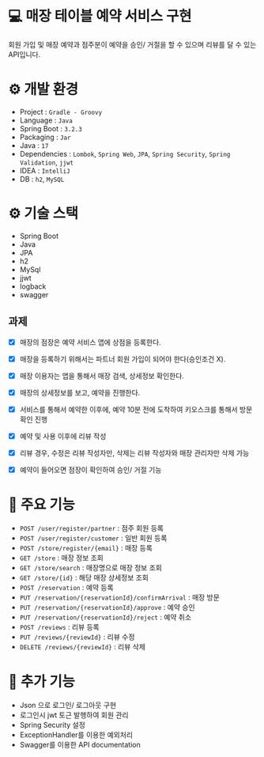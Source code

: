 # 💻 매장 테이블 예약 서비스 구현
회원 가입 및 매장 예약과 점주분이 예약을 승인/ 거절을 할 수 있으며 리뷰를 달 수 있는 API입니다.

# ⚙ 개발 환경
- Project : `Gradle - Groovy`
- Language : `Java`
- Spring Boot : `3.2.3`
- Packaging : `Jar`
- Java : `17`
- Dependencies : `Lombok`, `Spring Web`, `JPA`, `Spring Security`, `Spring Validation`, `jjwt`
- IDEA : `IntelliJ`
- DB : `h2`, `MySQL`

# ⚙ 기술 스택
- Spring Boot
- Java
- JPA
- h2
- MySql
- jjwt
- logback
- swagger


## 과제
- [x] 매장의 점장은 예약 서비스 앱에 상점을 등록한다.
- [x] 매장을 등록하기 위해서는 파트너 회원 가입이 되어야 한다(승인조건 X).
- [x] 매장 이용자는 앱을 통해서 매장 검색, 상세정보 확인한다.
- [x] 매장의 상세정보를 보고, 예약을 진행한다.
- [x] 서비스를 통해서 예약한 이후에, 예약 10분 전에 도착하여 키오스크를 통해서 방문 확인 진행
- [x] 예약 및 사용 이후에 리뷰 작성
- [x] 리뷰 경우, 수정은 리뷰 작성자만, 삭제는 리뷰 작성자와 매장 관리자만 삭제 가능
- [x] 예약이 들어오면 점장이 확인하여 승인/ 거절 기능


# 🔎 주요 기능
- `POST /user/register/partner` : 점주 회원 등록
- `POST /user/register/customer` : 일반 회원 등록
- `POST /store/register/{email}` : 매장 등록
- `GET /store` : 매장 정보 조회
- `GET /store/search` : 매장명으로 매장 정보 조회
- `GET /store/{id}` : 해당 매장 상세정보 조회
- `POST /reservation` : 예약 등록
- `PUT /reservation/{reservationId}/confirmArrival` : 매장 방문
- `PUT /reservation/{reservationId}/approve` : 예약 승인
- `PUT /reservation/{reservationId}/reject` : 예약 취소
- `POST /reviews` : 리뷰 등록
- `PUT /reviews/{reviewId}` : 리뷰 수정
- `DELETE /reviews/{reviewId}` : 리뷰 삭제


# 🔎 추가 기능
- Json 으로 로그인/ 로그아웃 구현
- 로그인시 jwt 토근 발행하여 회원 관리
- Spring Security 설정
- ExceptionHandler를 이용한 예외처리
- Swagger를 이용한 API documentation
